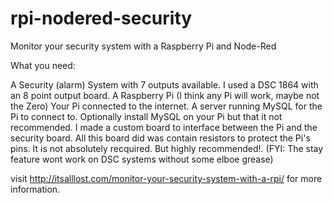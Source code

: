 # rpi-nodered-security
Monitor your security system with a Raspberry Pi and Node-Red

What you need:

A Security (alarm) System with 7 outputs available. I used a DSC 1864 with an 8 point output board.
A Raspberry Pi (I think any Pi will work, maybe not the Zero)
Your Pi connected to the internet.
A server running MySQL for the Pi to connect to. Optionally install MySQL on your Pi but that it not recommended.
I made a custom board to interface between the Pi and the security board. All this board did was contain resistors to protect the Pi's pins. It is not absolutely recquired. But highly recommended!.
(FYI: The stay feature wont work on DSC systems without some elboe grease)

visit http://itsalllost.com/monitor-your-security-system-with-a-rpi/ for more information.
